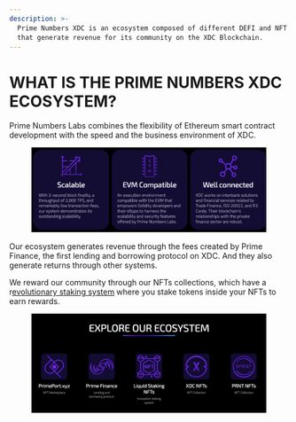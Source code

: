 ```yaml
---
description: >-
  Prime Numbers XDC is an ecosystem composed of different DEFI and NFT protocols
  that generate revenue for its community on the XDC Blockchain.
---
```


# WHAT IS THE PRIME NUMBERS XDC ECOSYSTEM?

Prime Numbers Labs combines the flexibility of Ethereum smart contract development with the speed and the business environment of XDC.

<figure><img src="../../.gitbook/assets/Captura de pantalla 2024-01-06 a las 11.54.41.png" alt=""><figcaption></figcaption></figure>

Our ecosystem generates revenue through the fees created by Prime Finance, the first lending and borrowing protocol on XDC. And they also generate returns through other systems.

We reward our community through our NFTs collections, which have a r[evolutionary staking system](https://medium.com/@PrimeNumbersFi/prnt-staking-nft-mechanics-fdea8f7d44e1) where you stake tokens inside your NFTs to earn rewards.



<figure><img src="../../.gitbook/assets/Captura de pantalla 2024-01-06 a las 12.04.51.png" alt=""><figcaption></figcaption></figure>



